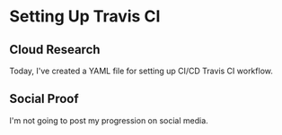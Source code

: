 # Setting Up Travis CI
## Cloud Research
Today, I've created a YAML file for setting up CI/CD Travis CI workflow.

## Social Proof
I'm not going to post my progression on social media.